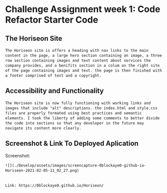 # Challenge Assignment week 1: Code Refactor Starter Code

## The Horiseon Site
    The Horiseon site is offers a heading with nav links to the main content in the page, a large hero section containing an image, a three row section containing images and text content about services the company provides, and a benifits section in a colum on the right site of the page containing images and text. the page is then finished with a footer comprised of text and a copyright. 

## Accessibility and Functionality
    The Horiseon site is now fully functioning with working links and images that include "alt" descriptions. the index.html and style.css files are properly formated using best practices and semantic elements. I took the liberty of adding some comments to better divide the code into sections so that any developer in the future may navigate its content more clearly. 

## Screenshot & Link To Deployed Aplication
   Screenshot:
   
    ![](./Develop/assets/images/screencapture-0blockaye0-github-io-Horiseon-2021-02-05-11_02_27.png)


    Link: https://0blockaye0.github.io/Horiseon/
